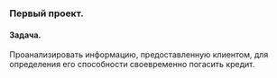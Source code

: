 ### Первый проект. 

#### Задача. 
Проанализировать информацию, предоставленную клиентом, для определения его способности своевременно погасить кредит.
